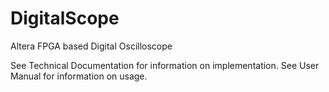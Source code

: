 # DigitalScope
Altera FPGA based Digital Oscilloscope

See Technical Documentation for information on implementation.
See User Manual for information on usage.
